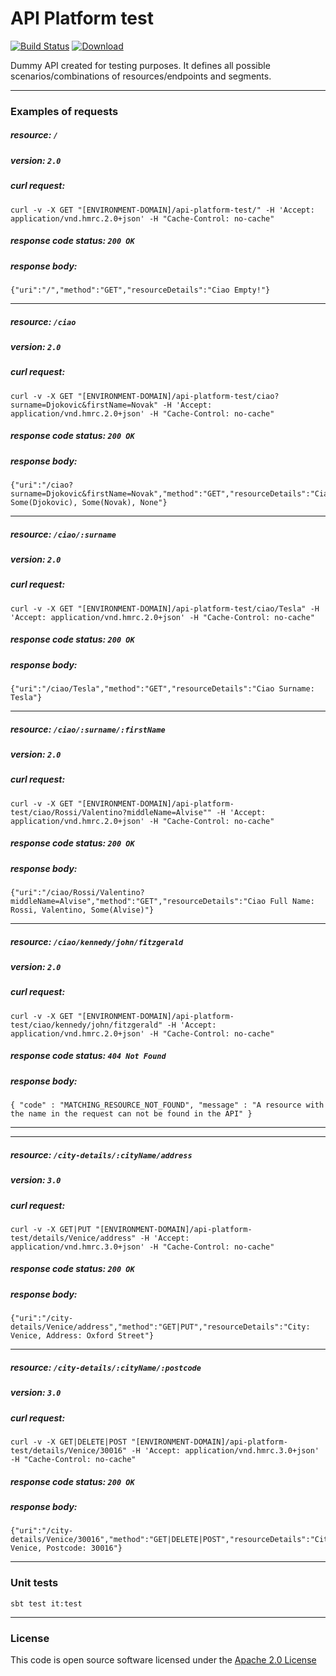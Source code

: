 # API Platform test

[![Build Status](https://travis-ci.org/hmrc/api-platform-test.svg)](https://travis-ci.org/hmrc/api-platform-test) [ ![Download](https://api.bintray.com/packages/hmrc/releases/api-platform-test/images/download.svg) ](https://bintray.com/hmrc/releases/api-platform-test/_latestVersion)

Dummy API created for testing purposes.
It defines all possible scenarios/combinations of resources/endpoints and segments.

---

### Examples of requests

##### resource: `/`
##### version: `2.0`
##### curl request:
```
curl -v -X GET "[ENVIRONMENT-DOMAIN]/api-platform-test/" -H 'Accept: application/vnd.hmrc.2.0+json' -H "Cache-Control: no-cache"
```
##### response code status: `200 OK`
##### response body:
```
{"uri":"/","method":"GET","resourceDetails":"Ciao Empty!"}
```

---

##### resource: `/ciao`
##### version: `2.0`
##### curl request:
```
curl -v -X GET "[ENVIRONMENT-DOMAIN]/api-platform-test/ciao?surname=Djokovic&firstName=Novak" -H 'Accept: application/vnd.hmrc.2.0+json' -H "Cache-Control: no-cache"
```
##### response code status: `200 OK`
##### response body:
```
{"uri":"/ciao?surname=Djokovic&firstName=Novak","method":"GET","resourceDetails":"Ciao: Some(Djokovic), Some(Novak), None"}
```

---

##### resource: `/ciao/:surname`
##### version: `2.0`
##### curl request:
```
curl -v -X GET "[ENVIRONMENT-DOMAIN]/api-platform-test/ciao/Tesla" -H 'Accept: application/vnd.hmrc.2.0+json' -H "Cache-Control: no-cache"
```
##### response code status: `200 OK`
##### response body:
```
{"uri":"/ciao/Tesla","method":"GET","resourceDetails":"Ciao Surname: Tesla"}
```

---

##### resource: `/ciao/:surname/:firstName`
##### version: `2.0`
##### curl request:
```
curl -v -X GET "[ENVIRONMENT-DOMAIN]/api-platform-test/ciao/Rossi/Valentino?middleName=Alvise"" -H 'Accept: application/vnd.hmrc.2.0+json' -H "Cache-Control: no-cache"
```
##### response code status: `200 OK`
##### response body:
```
{"uri":"/ciao/Rossi/Valentino?middleName=Alvise","method":"GET","resourceDetails":"Ciao Full Name: Rossi, Valentino, Some(Alvise)"}
```

---

##### resource: `/ciao/kennedy/john/fitzgerald`
##### version: `2.0`
##### curl request:
```
curl -v -X GET "[ENVIRONMENT-DOMAIN]/api-platform-test/ciao/kennedy/john/fitzgerald" -H 'Accept: application/vnd.hmrc.2.0+json' -H "Cache-Control: no-cache"
```
##### response code status: `404 Not Found`
##### response body:
```
{ "code" : "MATCHING_RESOURCE_NOT_FOUND", "message" : "A resource with the name in the request can not be found in the API" }
```

---
---

##### resource: `/city-details/:cityName/address`
##### version: `3.0`
##### curl request:
```
curl -v -X GET|PUT "[ENVIRONMENT-DOMAIN]/api-platform-test/details/Venice/address" -H 'Accept: application/vnd.hmrc.3.0+json' -H "Cache-Control: no-cache"
```
##### response code status: `200 OK`
##### response body:
```
{"uri":"/city-details/Venice/address","method":"GET|PUT","resourceDetails":"City: Venice, Address: Oxford Street"}
```

---

##### resource: `/city-details/:cityName/:postcode`
##### version: `3.0`
##### curl request:
```
curl -v -X GET|DELETE|POST "[ENVIRONMENT-DOMAIN]/api-platform-test/details/Venice/30016" -H 'Accept: application/vnd.hmrc.3.0+json' -H "Cache-Control: no-cache"
```
##### response code status: `200 OK`
##### response body:
```
{"uri":"/city-details/Venice/30016","method":"GET|DELETE|POST","resourceDetails":"City: Venice, Postcode: 30016"}
```

---

### Unit tests
```
sbt test it:test
```

---

### License

This code is open source software licensed under the [Apache 2.0 License]("http://www.apache.org/licenses/LICENSE-2.0.html")
